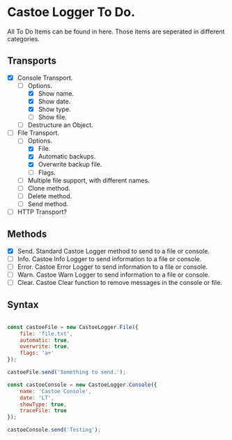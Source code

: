 # Castoe Logger To Do.

All To Do Items can be found in here. Those items are seperated in different categories.


## Transports
- [x] Console Transport.
	- [ ] Options.
		- [x] Show name.
		- [x] Show date.
		- [x] Show type.
		- [ ] Show file.
	- [ ] Destructure an Object.
- [ ] File Transport.
	- [ ] Options.
		- [x] File.
		- [x] Automatic backups.
		- [x] Overwrite backup file.
		- [ ] Flags.
	- [ ] Multiple file support, with different names.
	- [ ] Clone method.
	- [ ] Delete method.
	- [ ] Send method.
- [ ] HTTP Transport?

## Methods
- [x] Send. Standard Castoe Logger method to send to a file or console.
- [ ] Info. Castoe Info Logger to send information to a file or console.
- [ ] Error. Castoe Error Logger to send information to a file or console.
- [ ] Warn. Castoe Warn Logger to send information to a file or console.
- [ ] Clear. Castoe Clear function to remove messages in the console or file.

## Syntax
```javascript

const castoeFile = new CastoeLogger.File({
	file: 'file.txt',
	automatic: true,
	overwrite: true,
	flags: 'a+'
});

castoeFile.send('Something to send.');

const castoeConsole = new CastoeLogger.Console({
	name: 'Castoe Console',
	date: 'LT',
	showType: true,
	traceFile: true
});

castoeConsole.send('Testing');
```